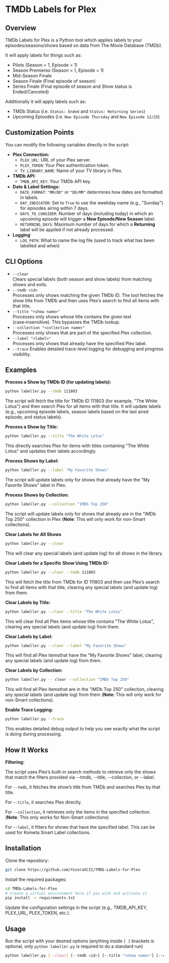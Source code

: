# TMDb Labels for Plex

## Overview
TMDb Labels for Plex is a Python tool which applies labels to your episodes/seasons/shows based on data from The Movie Database (TMDb).

It will apply labels for things such as:
- Pilots (Season = 1, Episode = 1)
- Season Premieres (Season > 1, Episode = 1)
- Mid-Season Finale
- Season Finale (Final episode of season)
- Series Finale (Final episode of season and Show status is Ended/Canceled)

Additionally it will apply labels such as:
- TMDb Status (i.e. `Status: Ended` and `Status: Returning Series`)
- Upcoming Episodes (i.e. `New Episode Thursday` and `New Episode 12/25`)

## Customization Points
You can modify the following variables directly in the script:
- **Plex Connection:**  
  - `PLEX_URL`: URL of your Plex server.  
  - `PLEX_TOKEN`: Your Plex authentication token.  
  - `TV_LIBRARY_NAME`: Name of your TV library in Plex.
- **TMDb API:**  
  - `TMDB_API_KEY`: Your TMDb API key.
- **Date & Label Settings:**  
  - `DATE_FORMAT`: `"MM/DD"` or `"DD/MM"` determines how dates are formatted in labels.  
  - `DAY_INDICATOR`: Set to `True` to use the weekday name (e.g., "Sunday") for episodes airing within 7 days.  
  - `DAYS_TO_CONSIDER`: Number of days (including today) in which an upcoming episode will trigger a **New Episode/New Season** label.
  - `RETURNING_DAYS`: Maximum number of days for which a **Returning _<date>_** label will be applied if not already processed.
- **Logging**
  - `LOG_PATH`: What to name the log file (used to track what has been labelled and when)

## CLI Options
- `--clear`  
  Clears special labels (both season and show labels) from matching shows and exits.
- `--tmdb <id>`  
  Processes only shows matching the given TMDb ID. The tool fetches the show title from TMDb and then uses Plex’s search to find all items with that title.
- `--title "<show name>"`  
  Processes only shows whose title contains the given text (case‑insensitive). This bypasses the TMDb lookup.
- `--collection "<collection name>"`  
  Processes only shows that are part of the specified Plex collection.
- `--label "<label>"`  
  Processes only shows that already have the specified Plex label.
- `--trace`
  Enables detailed trace-level logging for debugging and progress visibility.

## Examples
**Process a Show by TMDb ID (for updating labels):**
  ```bash
  python labeller.py --tmdb 111803
  ```

  The script will fetch the title for TMDb ID 111803 (for example, "The White Lotus") and then search Plex for all items with that title. It will update labels (e.g., upcoming episode labels, season labels based on the last aired episode, and status labels).

**Process a Show by Title:**

  ```bash
  python labeller.py --title "The White Lotus"
  ```
  
  This directly searches Plex for items with titles containing "The White Lotus" and updates their labels accordingly.

**Process Shows by Label:**
  ```bash
  python labeller.py --label "My Favorite Shows"
  ```
  The script will update labels only for shows that already have the "My Favorite Shows" label in Plex.

**Process Shows by Collection:**
  ```bash
  python labeller.py --collection "IMDb Top 250"
  ```
  The script will update labels only for shows that already are in the "IMDb Top 250" collection in Plex (**Note**: This will only work for non-Smart collections).

**Clear Labels for All Shows**

  ```bash
  python labeller.py --clear
  ```

  This will clear any special labels (and update log) for all shows in the library.

**Clear Labels for a Specific Show Using TMDb ID:**

  ```bash
  python labeller.py --clear --tmdb 111803
  ```

  This will fetch the title from TMDb for ID 111803 and then use Plex’s search to find all items with that title, clearing any special labels (and update log) from them.

**Clear Labels by Title:**

  ```bash
  python labeller.py --clear --title "The White Lotus"
  ```
  
  This will clear find all Plex items whose title contains "The White Lotus", clearing any special labels (and update log) from them.

**Clear Labels by Label:**

  ```bash
  python labeller.py --clear --label "My Favorite Shows"
  ```

  This will find all Plex itemsthat have the "My Favorite Shows" label, clearing any special labels (and update log) from them.

**Clear Labels by Collection:**
  ```bash
  python labeller.py -- clear --collection "IMDb Top 250"
  ```
  This will find all Plex itemsthat are in the "IMDb Top 250" collection, clearing any special labels (and update log) from them (**Note**: This will only work for non-Smart collections).


**Enable Trace Logging:**

  ```bash
  python labeller.py --trace
  ```

  This enables detailed debug output to help you see exactly what the script is doing during processing.

## How It Works

**Filtering:**

The script uses Plex’s built-in search methods to retrieve only the shows that match the filters provided via --tmdb, --title, --collection, or --label.

For `--tmdb`, it fetches the show’s title from TMDb and searches Plex by that title.

For -`-title`, it searches Plex directly.

For `--collection`, it retrieves only the items in the specified collection. (**Note**: This only works for Non-Smart collections)

For -`-label`, it filters for shows that have the specified label. This can be used for Kometa Smart Label collections.

## Installation

Clone the repository:

  ```bash
  git clone https://github.com/YozoraXCII/TMDb-Labels-for-Plex
  ```

Install the required packages:

  ```bash
  cd TMDb-Labels-for-Plex
  # Create a virtual environment here if you wish and activate it
  pip install -r requirements.txt
  ```

Update the configuration settings in the script (e.g., TMDB_API_KEY, PLEX_URL, PLEX_TOKEN, etc.).

## Usage

Run the script with your desired options (anything inside `[ ]` brackets is optional, only `python labeller.py` is required to do a standard run)

  ```bash
  python labeller.py [--clear] [--tmdb <id>] [--title "<show name>"] [--collection "<collection>"] [--label "<label>"] [--trace]
  ```